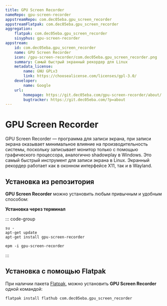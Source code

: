 ```yaml
---
title: GPU Screen Recorder
nameRepo: gpu-screen-recorder
appstreamRepo: com.dec05eba.gpu_screen_recorder
appstreamFlatpak: com.dec05eba.gpu_screen_recorder
aggregation:
    flatpak: com.dec05eba.gpu_screen_recorder
    sisyphus: gpu-screen-recorder
appstream:
    id: com.dec05eba.gpu_screen_recorder
    name: GPU Screen Recorder
    icon: /gpu-screen-recorder/com.dec05eba.gpu_screen_recorder.png
    summary: Самый быстрый экранный рекордер для Linux
    metadata_license: 
        name: GNU GPLv3
        link: https://choosealicense.com/licenses/gpl-3.0/
    developer: 
        name: Google
    url: 
        homepage: https://git.dec05eba.com/gpu-screen-recorder/about/
        bugtracker: https://git.dec05eba.com/?p=about
---
```


# GPU Screen Recorder

 GPU Screen Recorder — программа для записи экрана, при записи экрана оказывает минимальное влияние на производительность системы, поскольку записывает монитор только с помощью графического процессора, аналогично shadowplay в Windows. Это самый быстрый инструмент для записи экрана в Linux. Экранный рекордер работает как в оконном интерфейсе X11, так и в Wayland.

 ## Установка из репозитория

**GPU Screen Recorder** можно установить любым привычным и удобным способом:

<!--@include: ./parts/install/software-repo.md-->

**Установка через терминал**

::: code-group

```shell[apt-get]
su -
apt-get update
apt-get install gpu-screen-recorder
```
```shell[epm]
epm -i gpu-screen-recorder
```
:::

## Установка c помощью Flatpak

При наличии пакета [Flatpak](/flatpak), можно установить **GPU Screen Recorder** одной командой:

```shell
flatpak install flathub com.dec05eba.gpu_screen_recorder
```

<!--@include: ./parts/install/software-flatpak.md-->

 